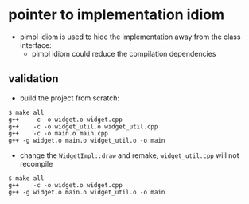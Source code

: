 # pointer to implementation idiom
* pimpl idiom is used to hide the implementation away from the class interface:
    * pimpl idiom could reduce the compilation dependencies

## validation
* build the project from scratch:
```
$ make all
g++    -c -o widget.o widget.cpp
g++    -c -o widget_util.o widget_util.cpp
g++    -c -o main.o main.cpp
g++ -g widget.o main.o widget_util.o -o main
```
* change the `WidgetImpl::draw` and remake, `widget_util.cpp` will not recompile
```
$ make all
g++    -c -o widget.o widget.cpp
g++ -g widget.o main.o widget_util.o -o main
```
